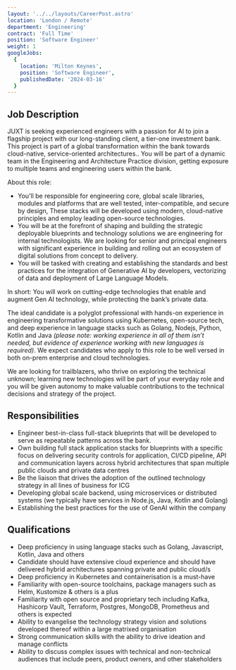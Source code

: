 ```yaml
---
layout: '../../layouts/CareerPost.astro'
location: 'London / Remote'
department: 'Engineering'
contract: 'Full Time'
position: 'Software Engineer'
weight: 1
googleJobs:
  {
    location: 'Milton Keynes',
    position: 'Software Engineer',
    publishedDate: '2024-03-16'
  }
---
```


## Job Description

JUXT is seeking experienced engineers with a passion for AI to join a flagship project with our long-standing client, a tier-one investment bank. This project is part of a global transformation within the bank towards cloud-native, service-oriented architectures.. You will be part of a dynamic team in the Engineering and Architecture Practice division, getting exposure to multiple teams and engineering users within the bank.

About this role:
- You’ll be responsible for engineering core, global scale libraries, modules and platforms that are well tested, inter-compatible, and secure by design, These stacks will be developed using modern, cloud-native principles and employ leading open-source technologies.
- You will be at the forefront of shaping and building the strategic deployable blueprints and technology solutions we are engineering for internal technologists. We are looking for senior and principal engineers with significant experience in building and rolling out an ecosystem of digital solutions from concept to delivery.
- You will be tasked with creating and establishing the standards and best practices for the integration of Generative AI by developers, vectorizing of data and deployment of Large Language Models.

In short: You will work on cutting-edge technologies that enable and augment Gen AI technology, while protecting the bank’s private data.

The ideal candidate is a polyglot professional with hands-on experience in engineering transformative solutions using Kubernetes, open-source tech, and deep experience in language stacks such as Golang, Nodejs, Python, Kotlin and Java *(please note: working experience in all of them isn’t needed, but evidence of experience working with new languages is required)*. We expect candidates who apply to this role to be well versed in both on-prem enterprise and cloud technologies.

We are looking for trailblazers, who thrive on exploring the technical unknown; learning new technologies will be part of your everyday role and you will be given autonomy to make valuable contributions to the technical decisions and strategy of the project.

## Responsibilities

- Engineer best-in-class full-stack blueprints that will be developed to serve as repeatable patterns across the bank.
- Own building full stack application stacks for blueprints with a specific focus on delivering security controls for application, CI/CD pipeline, API and communication layers across hybrid architectures that span multiple public clouds and private data
centres
- Be the liaison that drives the adoption of the outlined technology strategy in all lines of business for ICG
- Developing global scale backend, using microservices or distributed systems (we typically have services in Node.js, Java, Kotlin and Golang)
- Establishing the best practices for the use of GenAI within the company

## Qualifications

- Deep proficiency in using language stacks such as Golang, Javascript, Kotlin, Java and others
- Candidate should have extensive cloud experience and should have delivered hybrid architectures spanning private and public cloud/s
- Deep proficiency in Kubernetes and containerisation is a must-have
- Familiarity with open-source toolchains, package managers such as Helm, Kustomize & others is a plus
- Familiarity with open source and proprietary tech including Kafka, Hashicorp Vault, Terraform, Postgres, MongoDB, Prometheus and others is expected
- Ability to evangelise the technology strategy vision and solutions developed thereof within a large matrixed organisation
- Strong communication skills with the ability to drive ideation and manage conflicts
- Ability to discuss complex issues with technical and non-technical audiences that include peers, product owners, and other stakeholders
